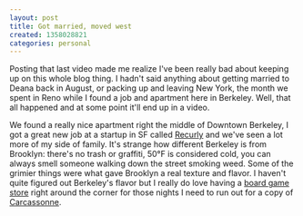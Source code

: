 ```yaml
---
layout: post
title: Got married, moved west
created: 1358028821
categories: personal
---
```

Posting that last video made me realize I've been really bad about keeping up on this whole blog thing. I hadn't said anything about getting married to Deana back in August, or packing up and leaving New York, the month we spent in Reno while I found a job and apartment here in Berkeley. Well, that all happened and at some point it'll end up in a video.

We found a really nice apartment right the middle of Downtown Berkeley, I got a great new job at a startup in SF called [Recurly](http://recurly.com) and we've seen a lot more of my side of family. It's strange how different Berkeley is from Brooklyn: there's no trash or graffiti, 50°F is considered cold, you can always smell someone walking down the street smoking weed. Some of the grimier things were what gave Brooklyn a real texture and flavor. I haven't quite figured out Berkeley's flavor but I really do love having a [board game store](http://www.gamesofberkeley.com/) right around the corner for those nights I need to run out for a copy of [Carcassonne](http://boardgamegeek.com/boardgame/822/carcassonne).
